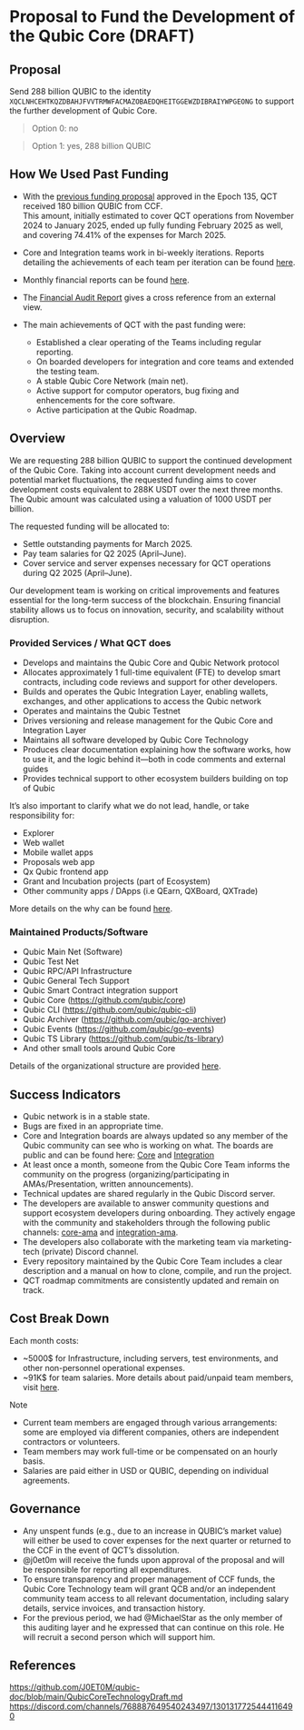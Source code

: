 # Proposal to Fund the Development of the Qubic Core (DRAFT)

## Proposal
Send 288 billion QUBIC to the identity `XQCLNHCEHTKQZDBAHJFVVTRMWFACMAZOBAEDQHEITGGEWZDIBRAIYWPGEONG` to support the further development of Qubic Core.

> Option 0: no

> Option 1: yes, 288 billion QUBIC


## How We Used Past Funding

- With the [previous funding proposal](https://github.com/qubic/proposal/blob/b4de3432f4ee6c9b77b0b551badbd8debefcfaeb/CCF-Funding-Requests/2024-11-14-tech-funding.md) approved in the Epoch 135, QCT received 180 billion QUBIC from CCF. </br>This amount, initially estimated to cover QCT operations from November 2024 to January 2025, ended up fully funding February 2025 as well, and covering 74.41% of the expenses for March 2025.

- Core and Integration teams work in bi-weekly iterations. Reports detailing the achievements of each team per iteration can be found [here](https://github.com/qubic/qct/blob/main/iterations/iteration-log.md).

- Monthly financial reports can be found [here](https://github.com/qubic/qct/tree/financial-2025/financial-reports).

- The [Financial Audit Report](https://docs.google.com/spreadsheets/d/1iJZQynlU8j0ujhj8hBrvkH19eFCT7JloSUPbZMjwPaY) gives a cross reference from an external view.

- The main achievements of QCT with the past funding were:
  - Established a clear operating of the Teams including regular reporting.
  - On boarded developers for integration and core teams and extended the testing team.
  - A stable Qubic Core Network (main net).
  - Active support for computor operators, bug fixing and enhencements for the core software.
  - Active participation at the Qubic Roadmap.

## Overview

We are requesting 288 billion QUBIC to support the continued development of the Qubic Core.
Taking into account current development needs and potential market fluctuations, the requested funding aims to cover development costs equivalent to 288K USDT over the next three months.
The Qubic amount was calculated using a valuation of 1000 USDT per billion.

The requested funding will be allocated to:
- Settle outstanding payments for March 2025.
- Pay team salaries for Q2 2025 (April–June).
- Cover service and server expenses necessary for QCT operations during Q2 2025 (April–June).

Our development team is working on critical improvements and features essential for the long-term success of the blockchain.
Ensuring financial stability allows us to focus on innovation, security, and scalability without disruption.

### Provided Services / What QCT does
- Develops and maintains the Qubic Core and Qubic Network protocol
- Allocates approximately 1 full-time equivalent (FTE) to develop smart contracts, including code reviews and support for other developers.
- Builds and operates the Qubic Integration Layer, enabling wallets, exchanges, and other applications to access the Qubic network
- Operates and maintains the Qubic Testnet
- Drives versioning and release management for the Qubic Core and Integration Layer
- Maintains all software developed by Qubic Core Technology
- Produces clear documentation explaining how the software works, how to use it, and the logic behind it—both in code comments and external guides
- Provides technical support to other ecosystem builders building on top of Qubic

It’s also important to clarify what we do not lead, handle, or take responsibility for:
- Explorer
- Web wallet
- Mobile wallet apps
- Proposals web app
- Qx Qubic frontend app 
- Grant and Incubation projects (part of Ecosystem)
- Other community apps / DApps (i.e QEarn, QXBoard, QXTrade)</br>
  
More details on the why can be found [here](https://github.com/J0ET0M/qubic-doc/blob/main/QubicCoreTechnologyDraft.md#why-should-client-be-organized-as-products).

### Maintained Products/Software
- Qubic Main Net (Software)
- Qubic Test Net
- Qubic RPC/API Infrastructure
- Qubic General Tech Support
- Qubic Smart Contract integration support
- Qubic Core (https://github.com/qubic/core)
- Qubic CLI (https://github.com/qubic/qubic-cli)
- Qubic Archiver (https://github.com/qubic/go-archiver)
- Qubic Events (https://github.com/qubic/go-events)
- Qubic TS Library (https://github.com/qubic/ts-library)
- And other small tools around Qubic Core

Details of the organizational structure are provided [here](https://github.com/J0ET0M/qubic-doc/blob/main/QubicCoreTechnologyDraft.md).

## Success Indicators
- Qubic network is in a stable state.
- Bugs are fixed in an appropriate time.
- Core and Integration boards are always updated so any member of the Qubic community can see who is working on what. The boards are public and can be found here: [Core](https://github.com/orgs/qubic/projects/1) and [Integration](https://github.com/orgs/qubic/projects/21/views/1)
- At least once a month, someone from the Qubic Core Team informs the community on the progress (organizing/participating in AMAs/Presentation, written announcements).
- Technical updates are shared regularly in the Qubic Discord server.
- The developers are available to answer community questions and support ecosystem developers during onboarding. They actively engage with the community and stakeholders through the following public channels: [core-ama](https://discord.com/channels/1243503949013717063/1267841365425786881) and [integration-ama](https://discord.com/channels/1243503949013717063/1278229593647484939).
- The developers also collaborate with the marketing team via marketing-tech (private) Discord channel.
- Every repository maintained by the Qubic Core Team includes a clear description and a manual on how to clone, compile, and run the project.
- QCT roadmap commitments are consistently updated and remain on track.

## Cost Break Down
Each month costs:
- ~5000$ for Infrastructure, including servers, test environments, and other non-personnel operational expenses.
- ~91K$ for team salaries. More details about paid/unpaid team members, visit [here](https://github.com/qubic/qct/tree/financial-2025/org-reports).

>[!NOTE] 
> - Current team members are engaged through various arrangements: some are employed via different companies, others are independent contractors or volunteers.</br>
> - Team members may work full-time or be compensated on an hourly basis.</br>
> - Salaries are paid either in USD or QUBIC, depending on individual agreements.</br>

## Governance
- Any unspent funds (e.g., due to an increase in QUBIC’s market value) will either be used to cover expenses for the next quarter or returned to the CCF in the event of QCT’s dissolution.
- @j0et0m will receive the funds upon approval of the proposal and will be responsible for reporting all expenditures.
- To ensure transparency and proper management of CCF funds, the Qubic Core Technology team will grant QCB and/or an independent community team access to all relevant documentation, including salary details, service invoices, and transaction history.
- For the previous period, we had @MichaelStar as the only member of this auditing layer and he expressed that can continue on this role. He will recruit a second person which will support him.

## References
https://github.com/J0ET0M/qubic-doc/blob/main/QubicCoreTechnologyDraft.md
https://discord.com/channels/768887649540243497/1301317725444116490
